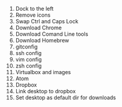 1. Dock to the left
2. Remove icons
3. Swap Ctrl and Caps Lock
4. Download Chrome
5. Download Comand Line tools
6. Download Homebrew
7. gitconfig
8. ssh config
9. vim config
10. zsh config
11. Virtualbox and images
12. Atom
13. Dropbox
14. Link desktop to dropbox
15. Set desktop as default dir for downloads
